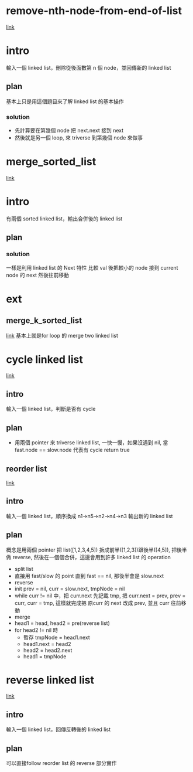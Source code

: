# remove-nth-node-from-end-of-list
[link](https://leetcode.com/problems/remove-nth-node-from-end-of-list/)

# intro
輸入一個 linked list，刪除從後面數第 n 個 node，並回傳新的 linked list

## plan
基本上只是用這個題目來了解 linked list 的基本操作
### solution
- 先計算要在第幾個 node 把 next.next 接到 next
- 然後就是另一個 loop, 來 triverse 到第幾個 node 來做事

# merge_sorted_list
[link](https://leetcode.com/problems/merge-two-sorted-lists/)

# intro
有兩個 sorted linked list，輸出合併後的 linked list

## plan
### solution
一樣是利用 linked list 的 Next 特性 比較 val 後把較小的 node 接到 current node 的 next 然後往前移動

# ext
## merge_k_sorted_list
[link](https://leetcode.com/problems/merge-k-sorted-lists/)
基本上就是for loop 的 merge two linked list

# cycle linked list
[link](https://leetcode.com/problems/linked-list-cycle/)

## intro
輸入一個 linked list，判斷是否有 cycle

## plan
- 用兩個 pointer 來 triverse linked list, 一快一慢，如果沒遇到 nil, 當 fast.node == slow.node 代表有 cycle return true


## reorder list
[link](https://leetcode.com/problems/reorder-list/)

## intro
輸入一個 linked list，順序換成 n1->n5->n2->n4->n3 輸出新的 linked list

## plan
概念是用兩個 pointer 把 list([1,2,3,4,5]) 拆成前半([1,2,3])跟後半([4,5]), 把後半做 reverse, 然後在一個個合併，這邊會用到許多 linked list 的 operation
- split list
 - 直接用 fast/slow 的 point 直到 fast == nil, 那後半會是 slow.next
- reverse
 - init prev = nil, curr = slow.next, tmpNode = nil
 - while curr != nil 中，把 curr.next 先記載 tmp, 把 curr.next = prev, prev = curr, curr = tmp, 這樣就完成把 原curr 的 next 改成 prev, 並且 curr 往前移動
- merge
 - head1 = head, head2 = pre(reverse list)
 - for head2 != nil 時
    - 暫存 tmpNode = head1.next
    - head1.next = head2
    - head2 = head2.next
    - head1 = tmpNode

# reverse linked list
[link](https://leetcode.com/problems/reverse-linked-list/)

## intro
輸入一個 linked list，回傳反轉後的 linked list

## plan
可以直接follow reorder list 的 reverse 部分實作
